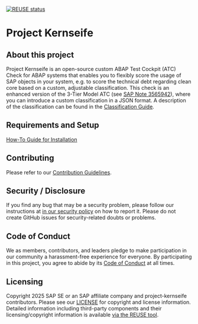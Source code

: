 [![REUSE status](https://api.reuse.software/badge/github.com/SAP/project-kernseife)](https://api.reuse.software/info/github.com/SAP/project-kernseife)

# Project Kernseife

## About this project

Project Kernseife is an open-source custom ABAP Test Cockpit (ATC) Check for ABAP systems that enables you to flexibly score the usage of SAP objects in your system, e.g. to score the technical debt regarding clean core based on a custom, adjustable classification.
This check is an enhanced version of the 3-Tier Model ATC (see [SAP Note 3565942](https://me.sap.com/notes/3565942)), where you can introduce a custom classification in a JSON format. A description of the  classification can be found in the [Classification Guide](https://github.com/SAP/project-kernseife/blob/main/classification-guide.md).

## Requirements and Setup

[How-To Guide for Installation](https://github.com/SAP/project-kernseife/blob/main/installation-guide.md)

## Contributing
Please refer to our [Contribution Guidelines](CONTRIBUTING.md). 

## Security / Disclosure
If you find any bug that may be a security problem, please follow our instructions at [in our security policy](https://github.com/SAP/project-kernseife/security/policy) on how to report it. Please do not create GitHub issues for security-related doubts or problems.

## Code of Conduct

We as members, contributors, and leaders pledge to make participation in our community a harassment-free experience for everyone. By participating in this project, you agree to abide by its [Code of Conduct](https://github.com/SAP/.github/blob/main/CODE_OF_CONDUCT.md) at all times.

## Licensing

Copyright 2025 SAP SE or an SAP affiliate company and project-kernseife contributors. Please see our [LICENSE](LICENSE) for copyright and license information. Detailed information including third-party components and their licensing/copyright information is available [via the REUSE tool](https://api.reuse.software/info/github.com/SAP/project-kernseife).
